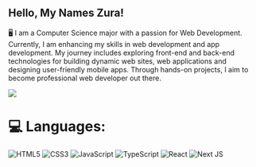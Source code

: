 ## Hello, My Names Zura!
🖥️ I am a Computer Science major with a passion for Web Development. Currently, I am enhancing my skills in web development and app development. My journey includes exploring front-end and back-end technologies for building dynamic web sites, web applications and designing user-friendly mobile apps. Through hands-on projects, I aim to become professional web developer out there.

[![](https://visitcount.itsvg.in/api?id=ZuRaSha16&icon=0&color=0)](https://visitcount.itsvg.in)
# 💻 Languages:
![HTML5](https://img.shields.io/badge/html5-%23E34F26.svg?style=for-the-badge&logo=html5&logoColor=white) ![CSS3](https://img.shields.io/badge/css3-%231572B6.svg?style=for-the-badge&logo=css3&logoColor=white) ![JavaScript](https://img.shields.io/badge/javascript-%23323330.svg?style=for-the-badge&logo=javascript&logoColor=%23F7DF1E) ![TypeScript](https://img.shields.io/badge/typescript-%23007ACC.svg?style=for-the-badge&logo=typescript&logoColor=white)  ![React](https://img.shields.io/badge/react-%2320232a.svg?style=for-the-badge&logo=react&logoColor=%2361DAFB) ![Next JS](https://img.shields.io/badge/Next-black?style=for-the-badge&logo=next.js&logoColor=white)



<!-- Proudly created with GPRM ( https://gprm.itsvg.in ) -->

